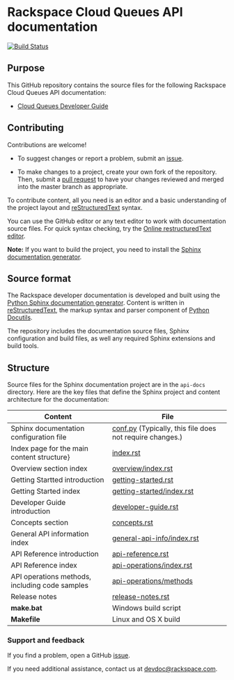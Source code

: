 # Rackspace Cloud Queues API documentation

[![Build Status](https://travis-ci.org/rackerlabs/docs-cloud-queues.svg?branch=master)](https://travis-ci.org/rackerlabs/docs-cloud-queues)


## Purpose

This GitHub repository contains the source files for the following Rackspace Cloud Queues API documentation:

* [Cloud Queues Developer Guide](https://developer.rackspace.com/docs/cloud-queues/v1/developer-guide/)

## Contributing

Contributions are welcome! 

* To suggest changes or report a problem, submit an [issue](https://github.com/rackerlabs/docs-cloud-queues/issues). 

* To make changes to a project, create your own fork of the repository. Then, submit a [pull 
request](https://github.com/rackerlabs/docs-cloud-queues/compare?expand=1) to have your changes reviewed 
and merged into the master branch as appropriate.

To contribute content, all you need is an editor and a 
basic understanding of the project layout and [reStructuredText](http://sphinx-doc.org/rest.html) syntax.

You can use the GitHub editor or any text editor to work with documentation source files. For quick syntax checking, try the 
[Online restructuredText editor](http://rst.ninjs.org/). 

**Note:** If you want to build the project, you need to install the [Sphinx documentation generator](http://www.sphinx-doc.org/en/stable/install.html). 

## Source format

The Rackspace developer documentation is developed and built using the [Python Sphinx documentation generator](http://sphinx-doc.org/). Content is 
written in [reStructuredText](http://sphinx-doc.org/rest.html), the markup syntax and parser component of 
[Python Docutils](http://docutils.sourceforge.net/index.html).

The repository includes the documentation source files, 
Sphinx configuration and build files, as well any required Sphinx 
extensions and build tools. 

## Structure

Source files for the Sphinx documentation project are in the ``api-docs`` directory. Here are the key files that define 
the Sphinx project and content architecture for the documentation: 

Content | File
--- | ---
|Sphinx documentation configuration file| [conf.py](https://github.com/rackerlabs/docs-cloud-queues/blob/master/api-docs/conf.py) (Typically, this file does not require changes.)
|Index page for the main content structure}| [index.rst](https://github.com/rackerlabs/docs-cloud-queues/blob/master/api-docs/index.rst)
|Overview section index| [overview/index.rst](https://github.com/rackerlabs/docs-cloud-queues/blob/master/api-docs/overview/index.rst)
|Getting Startted introduction| [getting-started.rst](https://github.com/rackerlabs/docs-cloud-queues/blob/master/api-docs/getting-started.rst)
|Getting Started index|[getting-started/index.rst](https://github.com/rackerlabs/docs-cloud-queues/blob/master/api-docs/getting-started/index.rst)
|Developer Guide introduction|[developer-guide.rst](https://github.com/rackerlabs/docs-cloud-queues/blob/master/api-docs/developer-guide.rst)
|Concepts section| [concepts.rst](https://github.com/rackerlabs/docs-cloud-queues/blob/master/api-docs/concepts.rst)
|General API information index|[general-api-info/index.rst](https://github.com/rackerlabs/docs-cloud-queues/blob/master/api-docs/general-api-info/index.rst)
|API Reference introduction|[api-reference.rst](https://github.com/rackerlabs/docs-cloud-identity/blob/master/api-docs/api-reference.rst)
|API Reference index|[api-operations/index.rst](https://github.com/rackerlabs/docs-cloud-queues/blob/master/api-docs/api-operations/index.rst)
|API operations methods, including code samples|[api-operations/methods](https://github.com/rackerlabs/docs-cloud-queues/tree/master/api-docs/api-operations/methods) 
|Release notes|[release-notes.rst](https://github.com/rackerlabs/docs-cloud-queues/blob/master/api-docs/release-notes.rst)
|**make.bat**|Windows build script
|**Makefile**| Linux and OS X build

### Support and feedback

If you find a problem, open a GitHub [issue](https://github.com/rackerlabs/docs-cloud-queues/issues).

If you need additional assistance, contact us at [devdoc@rackspace.com](mailto:devdoc@rackspace.com).
